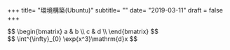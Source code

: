 +++
title= "環境構築(Ubuntu)"
subtitle= ""
date= "2019-03-11"
draft = false
+++

<div>
  $$
  \begin{bmatrix}
  a & b \\
  c & d \\
  \end{bmatrix}
  $$
</div>


<div> $$
    \int^{\infty}_{0} \exp{x^3}\mathrm{d}x
$$ </div>
